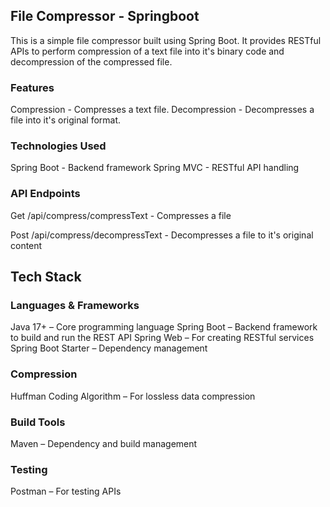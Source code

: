 ## File Compressor - Springboot
This is a simple file compressor built using Spring Boot. It provides RESTful APIs to perform compression of a text file into it's binary code and decompression of the compressed file.


### Features
Compression - Compresses a text file.
Decompression - Decompresses a file into it's original format.

### Technologies Used
Spring Boot - Backend framework
Spring MVC - RESTful API handling

### API Endpoints
Get /api/compress/compressText - Compresses a file

Post /api/compress/decompressText - Decompresses a file to it's original content

## Tech Stack
### Languages & Frameworks
Java 17+ – Core programming language
Spring Boot – Backend framework to build and run the REST API
Spring Web – For creating RESTful services
Spring Boot Starter – Dependency management

### Compression
Huffman Coding Algorithm – For lossless data compression

### Build Tools
Maven – Dependency and build management

### Testing
Postman – For testing APIs
